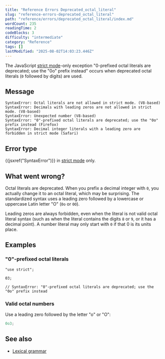 ```yaml
---
title: "Reference Errors Deprecated_octal_literal"
slug: "reference-errors-deprecated_octal_literal"
path: "reference/errors/deprecated_octal_literal/index.md"
wordCount: 235
readingTime: 2
codeBlocks: 3
difficulty: "intermediate"
category: "Reference"
tags: []
lastModified: "2025-08-02T14:03:23.446Z"
---
```



The JavaScript [strict mode](/en-US/docs/Web/JavaScript/Reference/Strict_mode)-only exception "0-prefixed octal literals are deprecated; use the "0o" prefix instead" occurs when deprecated octal literals (`0` followed by digits) are used.

## Message

```plain
SyntaxError: Octal literals are not allowed in strict mode. (V8-based)
SyntaxError: Decimals with leading zeros are not allowed in strict mode. (V8-based)
SyntaxError: Unexpected number (V8-based)
SyntaxError: "0"-prefixed octal literals are deprecated; use the "0o" prefix instead (Firefox)
SyntaxError: Decimal integer literals with a leading zero are forbidden in strict mode (Safari)
```

## Error type

{{jsxref("SyntaxError")}} in [strict mode](/en-US/docs/Web/JavaScript/Reference/Strict_mode) only.

## What went wrong?

Octal literals are deprecated. When you prefix a decimal integer with `0`, you actually change it to an octal literal, which may be surprising. The standardized syntax uses a leading zero followed by a lowercase or uppercase Latin letter "O" (`0o` or `0O`).

Leading zeros are always forbidden, even when the literal is not valid octal literal syntax (such as when the literal contains the digits `8` or `9`, or it has a decimal point). A number literal may only start with `0` if that 0 is its units place.

## Examples

### "0"-prefixed octal literals

```js-nolint example-bad
"use strict";

03;

// SyntaxError: "0"-prefixed octal literals are deprecated; use the "0o" prefix instead
```

### Valid octal numbers

Use a leading zero followed by the letter "o" or "O":

```js example-good
0o3;
```

## See also

- [Lexical grammar](/en-US/docs/Web/JavaScript/Reference/Lexical_grammar#octal)
